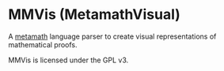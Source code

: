 # MMVis (MetamathVisual)
A [metamath](us.metamath.org) language parser to create visual representations of mathematical proofs.

MMVis is licensed under the GPL v3.
